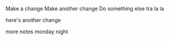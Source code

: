 Make a change
Make another change
Do something else
tra la la

here's another change

more notes
monday night
